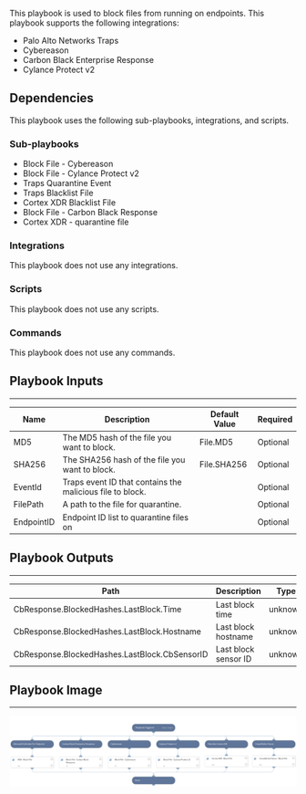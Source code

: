 This playbook is used to block files from running on endpoints. 
This playbook supports the following integrations:
- Palo Alto Networks Traps
- Cybereason
- Carbon Black Enterprise Response
- Cylance Protect v2


## Dependencies
This playbook uses the following sub-playbooks, integrations, and scripts.

### Sub-playbooks
* Block File - Cybereason
* Block File - Cylance Protect v2
* Traps Quarantine Event
* Traps Blacklist File
* Cortex XDR Blacklist File
* Block File - Carbon Black Response
* Cortex XDR - quarantine file

### Integrations
This playbook does not use any integrations.

### Scripts
This playbook does not use any scripts.

### Commands
This playbook does not use any commands.

## Playbook Inputs
---

| **Name** | **Description** | **Default Value** | **Required** |
| --- | --- | --- | --- |
| MD5 | The MD5 hash of the file you want to block. | File.MD5 | Optional |
| SHA256 | The SHA256 hash of the file you want to block. | File.SHA256 | Optional |
| EventId | Traps event ID that contains the malicious file to block. |  | Optional |
| FilePath | A path to the file for quarantine. |  | Optional |
| EndpointID | Endpoint ID list to quarantine files on |  | Optional |

## Playbook Outputs
---

| **Path** | **Description** | **Type** |
| --- | --- | --- |
| CbResponse.BlockedHashes.LastBlock.Time | Last block time | unknown |
| CbResponse.BlockedHashes.LastBlock.Hostname | Last block hostname | unknown |
| CbResponse.BlockedHashes.LastBlock.CbSensorID | Last block sensor ID | unknown |

## Playbook Image
---
![Block File - Generic v2](https://raw.githubusercontent.com/demisto/content/a1776317084284686bb73a07de30693ae4ff81f8/Packs/CommonPlaybooks/doc_files/Block_File_-_Generic_v2.png)